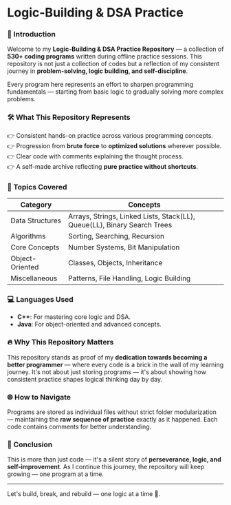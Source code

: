 # Logic-Building & DSA Practice

### 📌 Introduction

Welcome to my **Logic-Building & DSA Practice Repository** — a collection of **530+ coding programs** written during offline practice sessions. This repository is not just a collection of codes but a reflection of my consistent journey in **problem-solving, logic building, and self-discipline**.

Every program here represents an effort to sharpen programming fundamentals — starting from basic logic to gradually solving more complex problems.

### 🛠️ What This Repository Represents

👉 Consistent hands-on practice across various programming concepts.\
👉 Progression from **brute force** to **optimized solutions** wherever possible.\
👉 Clear code with comments explaining the thought process.\
👉 A self-made archive reflecting **pure practice without shortcuts**.

### 🔑 Topics Covered

| Category        | Concepts                                |
| --------------- | --------------------------------------- |
| Data Structures | Arrays, Strings, Linked Lists, Stack(LL), Queue(LL), Binary Search Trees       |
| Algorithms      | Sorting, Searching, Recursion           |
| Core Concepts   | Number Systems, Bit Manipulation        |
| Object-Oriented | Classes, Objects, Inheritance           |
| Miscellaneous   | Patterns, File Handling, Logic Building |

### 💻 Languages Used

- **C++**: For mastering core logic and DSA.
- **Java**: For object-oriented and advanced concepts.

### 🔥 Why This Repository Matters

This repository stands as proof of my **dedication towards becoming a better programmer** — where every code is a brick in the wall of my learning journey. It's not about just storing programs — it's about showing how consistent practice shapes logical thinking day by day.

### 🌐 How to Navigate

Programs are stored as individual files without strict folder modularization — maintaining the **raw sequence of practice** exactly as it happened. Each code contains comments for better understanding.

### 💪 Conclusion

This is more than just code — it's a silent story of **perseverance, logic, and self-improvement**. As I continue this journey, the repository will keep growing — one program at a time.

---

Let's build, break, and rebuild — one logic at a time 🚀.

